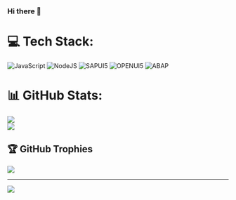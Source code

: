 ### Hi there 👋

<!--
**kevinbalboni/kevinbalboni** is a ✨ _special_ ✨ repository because its `README.md` (this file) appears on your GitHub profile.

Here are some ideas to get you started:

- 🔭 I’m currently working on ...
- 🌱 I’m currently learning ...
- 👯 I’m looking to collaborate on ...
- 🤔 I’m looking for help with ...
- 💬 Ask me about ...
- 📫 How to reach me: ...
- 😄 Pronouns: ...
- ⚡ Fun fact: ...
-->

# 💻 Tech Stack:
![JavaScript](https://img.shields.io/badge/javascript-%23323330.svg?style=for-the-badge&logo=javascript&logoColor=%23F7DF1E) ![NodeJS](https://img.shields.io/badge/node.js-6DA55F?style=for-the-badge&logo=node.js&logoColor=white)
<img alt='SAPUI5' src='https://img.shields.io/badge/SAPUI5-blue.svg?style=for-the-badge&logo=sap&logoColor' />
<img alt='OPENUI5' src='https://img.shields.io/badge/OPENUI5-blue.svg?style=for-the-badge&logo=sap&logoColor' />
<img alt='ABAP' src='https://img.shields.io/badge/ABAP-blue.svg?style=for-the-badge&logo=sap&logoColor' />
# 📊 GitHub Stats:
![](https://github-readme-streak-stats.herokuapp.com/?user=kevinbalboni&theme=dark&hide_border=false)<br/>
![](https://github-readme-stats.vercel.app/api/top-langs/?username=kevinbalboni&theme=dark&hide_border=false&include_all_commits=true&count_private=true&layout=compact)

## 🏆 GitHub Trophies
![](https://github-profile-trophy.vercel.app/?username=kevinbalboni&theme=radical&no-frame=false&no-bg=true&margin-w=4)

---
[![](https://visitcount.itsvg.in/api?id=kevinbalboni&icon=0&color=0)](https://visitcount.itsvg.in)
